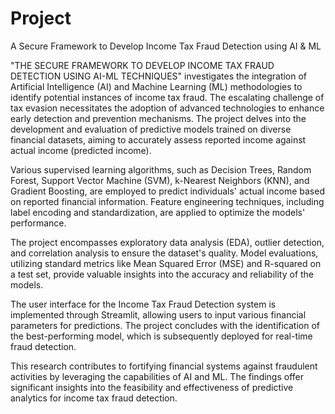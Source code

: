 # Project
A Secure Framework to Develop Income Tax Fraud Detection using AI &amp; ML

"THE SECURE FRAMEWORK TO DEVELOP INCOME TAX FRAUD DETECTION USING AI-ML TECHNIQUES" investigates the integration of Artificial Intelligence (AI) and Machine Learning (ML) methodologies to identify potential instances of income tax fraud. The escalating challenge of tax evasion necessitates the adoption of advanced technologies to enhance early detection and prevention mechanisms. The project delves into the development and evaluation of predictive models trained on diverse financial datasets, aiming to accurately assess reported income against actual income (predicted income).

Various supervised learning algorithms, such as Decision Trees, Random Forest, Support Vector Machine (SVM), k-Nearest Neighbors (KNN), and Gradient Boosting, are employed to predict individuals' actual income based on reported financial information. Feature engineering techniques, including label encoding and standardization, are applied to optimize the models' performance.

The project encompasses exploratory data analysis (EDA), outlier detection, and correlation analysis to ensure the dataset's quality. Model evaluations, utilizing standard metrics like Mean Squared Error (MSE) and R-squared on a test set, provide valuable insights into the accuracy and reliability of the models.

The user interface for the Income Tax Fraud Detection system is implemented through Streamlit, allowing users to input various financial parameters for predictions. The project concludes with the identification of the best-performing model, which is subsequently deployed for real-time fraud detection.

This research contributes to fortifying financial systems against fraudulent activities by leveraging the capabilities of AI and ML. The findings offer significant insights into the feasibility and effectiveness of predictive analytics for income tax fraud detection.
